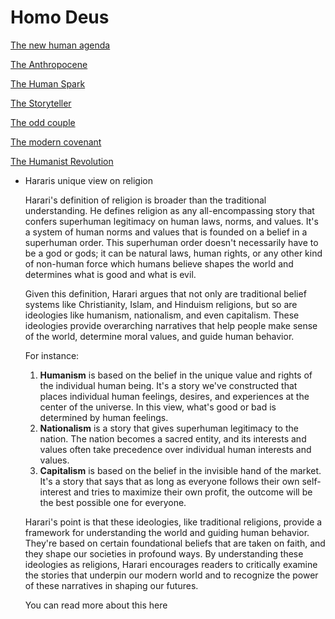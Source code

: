# Homo Deus

[The new human agenda](The%20new%20human%20agenda%20dfd3ecc3455f4bb089087854a4478270.md)

[The Anthropocene ](The%20Anthropocene%20c6c634e8a9a94328b62965827577aec7.md)

[The Human Spark](The%20Human%20Spark%20d7c1fb7e543540bfaf74fce4a3e69fb5.md)

[The Storyteller](The%20Storyteller%20e796a8e0d6f947bf8f5756d5e4868bf9.md)

[The odd couple](The%20odd%20couple%20b6d690a4deb54bb8bae5a10810eeb498.md)

[The modern covenant](The%20modern%20covenant%2024f69167d3234f2598526e3b123584d2.md)

[The Humanist Revolution](The%20Humanist%20Revolution%20759b7e48dc2c4739b86bb8754cdeae55.md)

- Hararis unique view on religion
    
    Harari's definition of religion is broader than the traditional understanding. He defines religion as any all-encompassing story that confers superhuman legitimacy on human laws, norms, and values. It's a system of human norms and values that is founded on a belief in a superhuman order. This superhuman order doesn't necessarily have to be a god or gods; it can be natural laws, human rights, or any other kind of non-human force which humans believe shapes the world and determines what is good and what is evil.
    
    Given this definition, Harari argues that not only are traditional belief systems like Christianity, Islam, and Hinduism religions, but so are ideologies like humanism, nationalism, and even capitalism. These ideologies provide overarching narratives that help people make sense of the world, determine moral values, and guide human behavior.
    
    For instance:
    
    1. **Humanism** is based on the belief in the unique value and rights of the individual human being. It's a story we've constructed that places individual human feelings, desires, and experiences at the center of the universe. In this view, what's good or bad is determined by human feelings.
    2. **Nationalism** is a story that gives superhuman legitimacy to the nation. The nation becomes a sacred entity, and its interests and values often take precedence over individual human interests and values.
    3. **Capitalism** is based on the belief in the invisible hand of the market. It's a story that says that as long as everyone follows their own self-interest and tries to maximize their own profit, the outcome will be the best possible one for everyone.
    
    Harari's point is that these ideologies, like traditional religions, provide a framework for understanding the world and guiding human behavior. They're based on certain foundational beliefs that are taken on faith, and they shape our societies in profound ways. By understanding these ideologies as religions, Harari encourages readers to critically examine the stories that underpin our modern world and to recognize the power of these narratives in shaping our futures.
    
    You can read more about this here